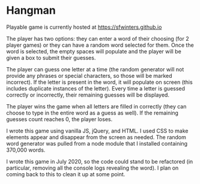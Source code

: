 # Hangman

Playable game is currently hosted at https://sfwinters.github.io

The player has two options: they can enter a word of their choosing (for 2 player games) or they can have a random word selected for them. Once the word is selected, the empty spaces will populate and the player will be given a box to submit their guesses.

The player can guess one letter at a time (the random generator will not provide any phrases or special characters, so those will be marked incorrect). If the letter is present in the word, it will populate on screen (this includes duplicate instances of the letter). Every time a letter is guessed correctly or incorrectly, their remaining guesses will be displayed. 

The player wins the game when all letters are filled in correctly (they can choose to type in the entire word as a guess as well). If the remaining guesses count reaches 0, the player loses.

I wrote this game using vanilla JS, jQuery, and HTML. I used CSS to make elements appear and disappear from the screen as needed. The random word generator was pulled from a node module that I installed containing 370,000 words. 

I wrote this game in July 2020, so the code could stand to be refactored (in particular, removing all the console logs revealing the word). I plan on coming back to this to clean it up at some point.
